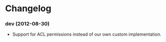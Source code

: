 # Changelog

### dev (2012-08-30)
- Support for ACL permissions instead of our own custom implementation.